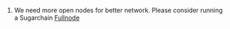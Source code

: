 1. We need more open nodes for better network. Please consider running a Sugarchain [Fullnode](https://github.com/sugarchain-project/doc/blob/master/running_node.md)
